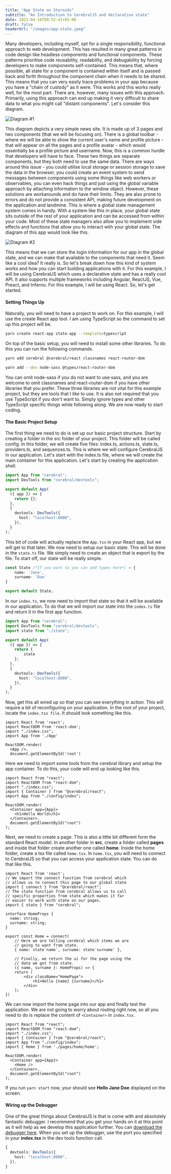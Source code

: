 ```yaml
---
title: "App State on Steroids"
subtitle: "An Introduction to CerebralJS and declarative state"
date: 2021-04-16T09:52:41+02:00
draft: false
headerUrl: "/images/app-state.jpeg"
---
```


Many developers, including myself, opt for a single responsibility, functional approach to web development. This has resulted in many great patterns in code design like headless components and functional components. These patterns prioritise code reusability, readability, and debugability by forcing developers to make components self-contained. This means that, where possible, all state for a component is contained within itself and is passed back and forth throughout the component chain when it needs to be shared. This means that you can very easily trace problems in your app because you have a "chain of custody" as it were. This works and this works really well, for the most part. There are, however, many issues with this approach. Primarily, using this approach can end up making it very difficult to share data to what you might call "distant components". Let's consider this diagram.

![Diagram #1](/images/diagram.svg)

This diagram depicts a very simple news site. It is made up of 3 pages and two components (that we will be focusing on). There is a global toolbar - where we will be able to show the current user's name and profile picture - that will appear on all the pages and a profile avatar - which would essentially be a profile picture and username. Now, this is a common hurdle that developers will have to face. These two things are separate components, but they both need to use the same data. There are ways around this issue - you could utilise local storage or session storage to save the data in the browser, you could create an event system to send messages between components using some things like web workers or observables, you can even hack things and just using the global variable approach by attaching information to the window object. However, these solutions are workarounds and do have their limits. They are also prone to errors and do not provide a consistent API, making future development on the application and landmine. This is where a global state management system comes in handy. With a system like this in place, your global state sits outside of the rest of your application and can be accessed from within your code. Most of these state managers also allow you to implement side effects and functions that allow you to interact with your global state. The diagram of this app would look like this.

![Diagram #2](/images/diagram2.svg)

This means that we can store the login information for our app in the global state, and we can make that available to the components that need it. Seem like a cool idea? It really is. So let's break down how this kind of system works and how you can start building applications with it. For this example, I will be using CerebralJS which uses a declarative state and has a really cool API. It also supports multiple frameworks including Angular, ReactJS, Vue, Preact, and Inferno. For this example, I will be using React. So, let's get started.

#### Setting Things Up
Naturally, you will need to have a project to work on. For this example, I will use the create React app tool. I am using TypeScript so the command to set up this project will be.

```bash
yarn create react-app state-app --template=typescript
```

On top of the basic setup, you will need to install some other libraries. To do this you can run the following commands.

```bash
yarn add cerebral @cerebral/react classnames react-router-dom
```

```bash
yarn add --dev node-sass @types/react-router-dom
```

You can omit node-sass if you do not want to use sass, and you are welcome to omit classnames and react-router-dom if you have other libraries that you prefer. These three libraries are not vital for this example project, but they are tools that I like to use. It is also not required that you use TypeScript if you don't want to. Simply ignore types and other TypeScript specific things while following along. We are now ready to start coding.

#### The Basic Project Setup
The first thing we need to do is set up our basic project structure. Start by creating a folder in the src folder of your project. This folder will be called config. In this folder, we will create five files: index.ts, actions.ts, state.ts, providers.ts, and sequences.ts. This is where we will configure CerebralJS in our application. Let's start with the index.ts file, where we will create the main container for this application. Let's start by creating the application shell. 

```typescript
import App from "cerebral";
import DevTools from "cerebral/devtools";

export default App(
  ({ app }) => {
    return {};
  },
  {
    devtools: DevTools({
      host: "localhost:8008",
    }),
  }
);
```

This bit of code will actually replace the `App.tsx` in your React app, but we will get to that later. We now need to setup our basic state. This will be done in the `state.ts` file. We simply need to create an object that is export by the file. To start off, our state will be really simple.

```typescript
const State /*If you want to you can add types here*/ = {
    name: 'Jane',
    surname: 'Doe'
}

export default State;
```

In our `index.ts`, we now need to import that state so that it will be available in our application. To do that we will import our state into the `index.ts` file and return it in the first app function.

```typescript
import App from "cerebral";
import DevTools from "cerebral/devtools";
import state from "./state";

export default App(
  ({ app }) => {
    return {
        state
    };
  },
  {
    devtools: DevTools({
      host: "localhost:8008",
    }),
  }
);
```

Now, get this all wired up so that you can see everything in action. This will require a bit of reconfiguring on your application. In the root of your project, locate the `index.tsx file`. It should look something like this.

```tsx
import React from 'react';
import ReactDOM from 'react-dom';
import "./index.css";
import App from './App'

ReactDOM.render(
  <App />,
  document.getElementById('root')
```

Here we need to import some tools from the cerebral library and setup the app container. To do this, your code will end up looking like this.

```tsx
import React from "react";
import ReactDOM from "react-dom";
import "./index.css";
import { Container } from "@cerebral/react";
import App from "./config/index";

ReactDOM.render(
  <Container app={App}>
    <h1>Hello World</h1>
  </Container>,
  document.getElementById("root")
);
```

Next, we need to create a page. This is also a little bit different form the standard React model. In another folder in **src**, create a folder called **pages** and inside that folder create another one called **home**. Inside the home folder, create a tsx file called `home.tsx`. In `home.tsx`, you will need to connect to CerebralJS so that you can access your application state. You can do that like this.

```tsx
import React from 'react';
// We import the connect function from cerebral which
// allows us to connect this page to our global state
import { connect } from "@cerebral/react";
// The state function from cerebral allows us to call
// specific properties from state which makes it far
// easier to work with state on our pages.
import { state } from "cerebral";

interface HomeProps {
  name: string;
  surname: string;
}

export const Home = connect(
    // Here we are telling cerebral which items we are
    // going to want from state. 
    { name: state`name`, surname: state`surname` }, 

    // Finally, we return the ui for the page using the
    // data we got from state.
    ({ name, surname }: HomeProps) => {
    return (
        <div className="HomePage">
            <h1>Hello {name} {surname}</h1>
        </div>
    );
})
```

We can now import the home page into our app and finally test the application. We are not going to worry about routing right now, so all you need to do is replace the content of `<Container>` in `index.tsx`.

```tsx
import React from "react";
import ReactDOM from "react-dom";
import "./index.css";
import { Container } from "@cerebral/react";
import App from "./config/index";
import { Home } from './pages/home/home';

ReactDOM.render(
  <Container app={App}>
    <Home />
  </Container>,
  document.getElementById("root")
);
```

If you run `yarn start` now, your should see **Hello Jane Doe** displayed on the screen.

#### Wiring up the Debugger
One of the great things about CerebralJS is that is come with and absolutely fantastic debugger. I recommend that you get your hands on it at this point as it will help as we develop this application further. You can [download the debugger here](https://cerebraljs.com/docs/introduction/devtools.html). When you set up the debugger, use the port you specified in your **index.tsx** in the dev tools function call.

```typescript
{
  devtools: DevTools({
    host: "localhost:8008",
  }),
}
```

#### 
